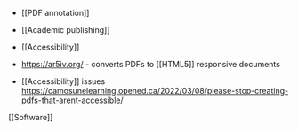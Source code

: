   - [[PDF annotation]]
  - [[Academic publishing]]
  - [[Accessibility]]

  - https://ar5iv.org/ - converts PDFs to [[HTML5]]
    responsive documents

  - [[Accessibility]] issues
    https://camosunelearning.opened.ca/2022/03/08/please-stop-creating-pdfs-that-arent-accessible/

[[Software]]
